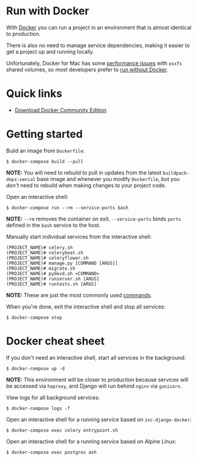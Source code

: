 Run with Docker
===============

With [Docker][1] you can run a project in an environment that is almost
identical to production.

There is also no need to manage service dependencies, making it easier to get a
project up and running locally.

Unfortunately, Docker for Mac has some [performance issues][2] with `osxfs`
shared volumes, so most developers prefer to [run without Docker][3].

[1]: https://www.docker.com/
[2]: https://forums.docker.com/t/file-access-in-mounted-volumes-extremely-slow-cpu-bound/8076/1
[3]: run-without-docker.md


Quick links
===========

* [Download Docker Community Edition](https://www.docker.com/community-edition#/download)


Getting started
===============

Build an image from `Dockerfile`:

    $ docker-compose build --pull

**NOTE:** You will need to rebuild to pull in updates from the latest
`buildpack-deps:xenial` base image and whenever you modify `Dockerfile`, but
you *don't* need to rebuild when making changes to your project code.

Open an interactive shell:

    $ docker-compose run --rm --service-ports bash

**NOTE:** `--rm` removes the container on exit. `--service-ports` binds
`ports` defined in the `bash` service to the host.

Manually start individual services from the interactive shell:

    (PROJECT_NAME)# celery.sh
    (PROJECT_NAME)# celerybeat.sh
    (PROJECT_NAME)# celeryflower.sh
    (PROJECT_NAME)# manage.py [COMMAND [ARGS]]
    (PROJECT_NAME)# migrate.sh
    (PROJECT_NAME)# pydevd.sh <COMMAND>
    (PROJECT_NAME)# runserver.sh [ARGS]
    (PROJECT_NAME)# runtests.sh [ARGS]

**NOTE:** These are just the most commonly used [commands](commands.md).

When you're done, exit the interactive shell and stop all services:

    $ docker-compose stop


Docker cheat sheet
==================

If you don't need an interactive shell, start all services in the background:

    $ docker-compose up -d

**NOTE:** This environment will be closer to production because services will
be accessed via `haproxy`, and Django will run behind `nginx` via `gunicorn`.

View logs for all background services:

    $ docker-compose logs -f

Open an interactive shell for a running service based on `ixc-django-docker`:

    $ docker-compose exec celery entrypoint.sh

Open an interactive shell for a running service based on Alpine Linux:

    $ docker-compose exec postgres ash
